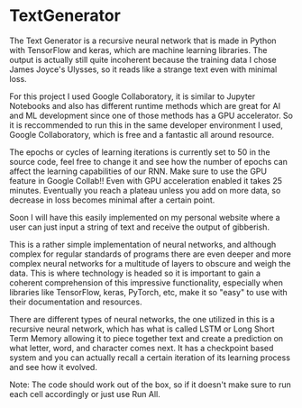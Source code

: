 # TextGenerator

The Text Generator is a recursive neural network that is made in Python with TensorFlow and keras, which are machine learning libraries. The output is actually still quite incoherent because the training data I chose James Joyce's Ulysses, so it reads like a strange text even with minimal loss.

For this project I used Google Collaboratory, it is similar to Jupyter Notebooks and also has different runtime methods which are great for AI and ML development since one of those methods has a GPU accelerator. So it is reccommended to run this in the same developer environment I used, Google Collaboratory, which is free and a fantastic all around resource.

The epochs or cycles of learning iterations is currently set to 50 in the source code, feel free to change it and see how the number of epochs can affect the learning capabilities of our RNN. Make sure to use the GPU feature in Google Collab!! Even with GPU acceleration enabled it takes 25 minutes. Eventually you reach a plateau unless you add on more data, so decrease in loss becomes minimal after a certain point.

Soon I will have this easily implemented on my personal website where a user can just input a string of text and receive the output of gibberish.

This is a rather simple implementation of neural networks, and although complex for regular standards of programs there are even deeper and more complex neural networks for a multitude of layers to obscure and weigh the data. This is where technology is headed so it is important to gain a coherent comprehension of this impressive functionality, especially when libraries like TensorFlow, keras, PyTorch, etc, make it so "easy" to use with their documentation and resources.

There are different types of neural networks, the one utilized in this is a recursive neural network, which has what is called LSTM or Long Short Term Memory allowing it to piece together text and create a prediction on what letter, word, and character comes next. It has a checkpoint based system and you can actually recall a certain iteration of its learning process and see how it evolved. 


Note: The code should work out of the box, so if it doesn't make sure to run each cell accordingly or just use Run All.
